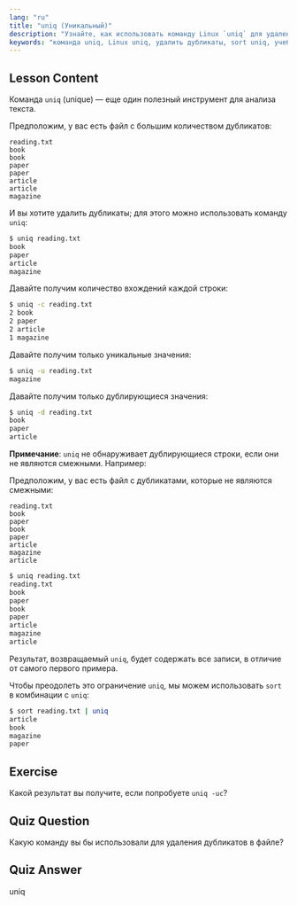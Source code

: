 ```yaml
---
lang: "ru"
title: "uniq (Уникальный)"
description: "Узнайте, как использовать команду Linux `uniq` для удаления повторяющихся строк из текстовых файлов. Откройте для себя такие опции, как -c, -u, -d, и комбинируйте с `sort` для эффективной очистки данных."
keywords: "команда uniq, Linux uniq, удалить дубликаты, sort uniq, учебник Linux, обработка текста, Linux для начинающих, руководство по Linux"
---
```


## Lesson Content

Команда `uniq` (unique) — еще один полезный инструмент для анализа текста.

Предположим, у вас есть файл с большим количеством дубликатов:

```plaintext
reading.txt
book
book
paper
paper
article
article
magazine
```

И вы хотите удалить дубликаты; для этого можно использовать команду `uniq`:

```bash
$ uniq reading.txt
book
paper
article
magazine
```

Давайте получим количество вхождений каждой строки:

```bash
$ uniq -c reading.txt
2 book
2 paper
2 article
1 magazine
```

Давайте получим только уникальные значения:

```bash
$ uniq -u reading.txt
magazine
```

Давайте получим только дублирующиеся значения:

```bash
$ uniq -d reading.txt
book
paper
article
```

**Примечание**: `uniq` не обнаруживает дублирующиеся строки, если они не являются смежными. Например:

Предположим, у вас есть файл с дубликатами, которые не являются смежными:

```plaintext
reading.txt
book
paper
book
paper
article
magazine
article
```

```bash
$ uniq reading.txt
reading.txt
book
paper
book
paper
article
magazine
article
```

Результат, возвращаемый `uniq`, будет содержать все записи, в отличие от самого первого примера.

Чтобы преодолеть это ограничение `uniq`, мы можем использовать `sort` в комбинации с `uniq`:

```bash
$ sort reading.txt | uniq
article
book
magazine
paper
```

## Exercise

Какой результат вы получите, если попробуете `uniq -uc`?

## Quiz Question

Какую команду вы бы использовали для удаления дубликатов в файле?

## Quiz Answer

uniq
